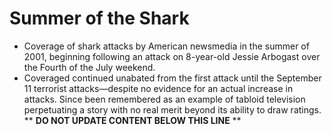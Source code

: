 Summer of the Shark
===================

* Coverage of shark attacks by American newsmedia in the summer of 2001, beginning following an attack on 8-year-old Jessie Arbogast over the Fourth of the July weekend.
* Coveraged continued unabated from the first attack until the September 11 terrorist attacks&mdash;despite no evidence for an actual increase in attacks. Since been remembered as an example of tabloid television perpetuating a story with no real merit beyond its ability to draw ratings.
** **DO NOT UPDATE CONTENT BELOW THIS LINE** **

